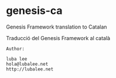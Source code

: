 genesis-ca
==========

Genesis Framework translation to Catalan

Traducció del Genesis Framework al català

    Author:

    luba lee
    hola@lubalee.net
    http://lubalee.net
